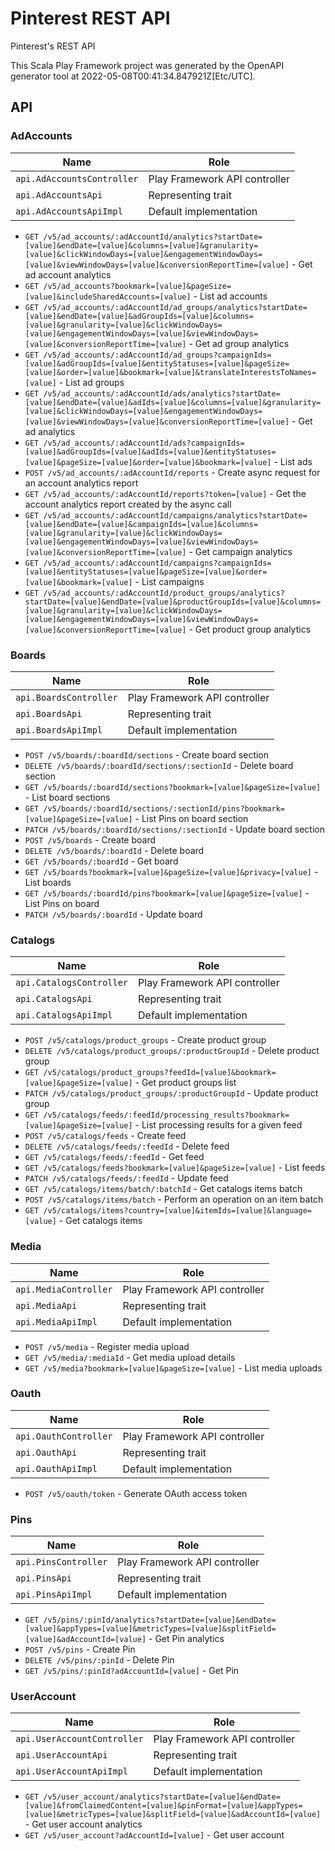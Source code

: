 # Pinterest REST API

Pinterest's REST API

This Scala Play Framework project was generated by the OpenAPI generator tool at 2022-05-08T00:41:34.847921Z[Etc/UTC].

## API

### AdAccounts

|Name|Role|
|----|----|
|`api.AdAccountsController`|Play Framework API controller|
|`api.AdAccountsApi`|Representing trait|
|`api.AdAccountsApiImpl`|Default implementation|

* `GET /v5/ad_accounts/:adAccountId/analytics?startDate=[value]&endDate=[value]&columns=[value]&granularity=[value]&clickWindowDays=[value]&engagementWindowDays=[value]&viewWindowDays=[value]&conversionReportTime=[value]` - Get ad account analytics
* `GET /v5/ad_accounts?bookmark=[value]&pageSize=[value]&includeSharedAccounts=[value]` - List ad accounts
* `GET /v5/ad_accounts/:adAccountId/ad_groups/analytics?startDate=[value]&endDate=[value]&adGroupIds=[value]&columns=[value]&granularity=[value]&clickWindowDays=[value]&engagementWindowDays=[value]&viewWindowDays=[value]&conversionReportTime=[value]` - Get ad group analytics
* `GET /v5/ad_accounts/:adAccountId/ad_groups?campaignIds=[value]&adGroupIds=[value]&entityStatuses=[value]&pageSize=[value]&order=[value]&bookmark=[value]&translateInterestsToNames=[value]` - List ad groups
* `GET /v5/ad_accounts/:adAccountId/ads/analytics?startDate=[value]&endDate=[value]&adIds=[value]&columns=[value]&granularity=[value]&clickWindowDays=[value]&engagementWindowDays=[value]&viewWindowDays=[value]&conversionReportTime=[value]` - Get ad analytics
* `GET /v5/ad_accounts/:adAccountId/ads?campaignIds=[value]&adGroupIds=[value]&adIds=[value]&entityStatuses=[value]&pageSize=[value]&order=[value]&bookmark=[value]` - List ads
* `POST /v5/ad_accounts/:adAccountId/reports` - Create async request for an account analytics report
* `GET /v5/ad_accounts/:adAccountId/reports?token=[value]` - Get the account analytics report created by the async call
* `GET /v5/ad_accounts/:adAccountId/campaigns/analytics?startDate=[value]&endDate=[value]&campaignIds=[value]&columns=[value]&granularity=[value]&clickWindowDays=[value]&engagementWindowDays=[value]&viewWindowDays=[value]&conversionReportTime=[value]` - Get campaign analytics
* `GET /v5/ad_accounts/:adAccountId/campaigns?campaignIds=[value]&entityStatuses=[value]&pageSize=[value]&order=[value]&bookmark=[value]` - List campaigns
* `GET /v5/ad_accounts/:adAccountId/product_groups/analytics?startDate=[value]&endDate=[value]&productGroupIds=[value]&columns=[value]&granularity=[value]&clickWindowDays=[value]&engagementWindowDays=[value]&viewWindowDays=[value]&conversionReportTime=[value]` - Get product group analytics

### Boards

|Name|Role|
|----|----|
|`api.BoardsController`|Play Framework API controller|
|`api.BoardsApi`|Representing trait|
|`api.BoardsApiImpl`|Default implementation|

* `POST /v5/boards/:boardId/sections` - Create board section
* `DELETE /v5/boards/:boardId/sections/:sectionId` - Delete board section
* `GET /v5/boards/:boardId/sections?bookmark=[value]&pageSize=[value]` - List board sections
* `GET /v5/boards/:boardId/sections/:sectionId/pins?bookmark=[value]&pageSize=[value]` - List Pins on board section
* `PATCH /v5/boards/:boardId/sections/:sectionId` - Update board section
* `POST /v5/boards` - Create board
* `DELETE /v5/boards/:boardId` - Delete board
* `GET /v5/boards/:boardId` - Get board
* `GET /v5/boards?bookmark=[value]&pageSize=[value]&privacy=[value]` - List boards
* `GET /v5/boards/:boardId/pins?bookmark=[value]&pageSize=[value]` - List Pins on board
* `PATCH /v5/boards/:boardId` - Update board

### Catalogs

|Name|Role|
|----|----|
|`api.CatalogsController`|Play Framework API controller|
|`api.CatalogsApi`|Representing trait|
|`api.CatalogsApiImpl`|Default implementation|

* `POST /v5/catalogs/product_groups` - Create product group
* `DELETE /v5/catalogs/product_groups/:productGroupId` - Delete product group
* `GET /v5/catalogs/product_groups?feedId=[value]&bookmark=[value]&pageSize=[value]` - Get product groups list
* `PATCH /v5/catalogs/product_groups/:productGroupId` - Update product group
* `GET /v5/catalogs/feeds/:feedId/processing_results?bookmark=[value]&pageSize=[value]` - List processing results for a given feed
* `POST /v5/catalogs/feeds` - Create feed
* `DELETE /v5/catalogs/feeds/:feedId` - Delete feed
* `GET /v5/catalogs/feeds/:feedId` - Get feed
* `GET /v5/catalogs/feeds?bookmark=[value]&pageSize=[value]` - List feeds
* `PATCH /v5/catalogs/feeds/:feedId` - Update feed
* `GET /v5/catalogs/items/batch/:batchId` - Get catalogs items batch
* `POST /v5/catalogs/items/batch` - Perform an operation on an item batch
* `GET /v5/catalogs/items?country=[value]&itemIds=[value]&language=[value]` - Get catalogs items

### Media

|Name|Role|
|----|----|
|`api.MediaController`|Play Framework API controller|
|`api.MediaApi`|Representing trait|
|`api.MediaApiImpl`|Default implementation|

* `POST /v5/media` - Register media upload
* `GET /v5/media/:mediaId` - Get media upload details
* `GET /v5/media?bookmark=[value]&pageSize=[value]` - List media uploads

### Oauth

|Name|Role|
|----|----|
|`api.OauthController`|Play Framework API controller|
|`api.OauthApi`|Representing trait|
|`api.OauthApiImpl`|Default implementation|

* `POST /v5/oauth/token` - Generate OAuth access token

### Pins

|Name|Role|
|----|----|
|`api.PinsController`|Play Framework API controller|
|`api.PinsApi`|Representing trait|
|`api.PinsApiImpl`|Default implementation|

* `GET /v5/pins/:pinId/analytics?startDate=[value]&endDate=[value]&appTypes=[value]&metricTypes=[value]&splitField=[value]&adAccountId=[value]` - Get Pin analytics
* `POST /v5/pins` - Create Pin
* `DELETE /v5/pins/:pinId` - Delete Pin
* `GET /v5/pins/:pinId?adAccountId=[value]` - Get Pin

### UserAccount

|Name|Role|
|----|----|
|`api.UserAccountController`|Play Framework API controller|
|`api.UserAccountApi`|Representing trait|
|`api.UserAccountApiImpl`|Default implementation|

* `GET /v5/user_account/analytics?startDate=[value]&endDate=[value]&fromClaimedContent=[value]&pinFormat=[value]&appTypes=[value]&metricTypes=[value]&splitField=[value]&adAccountId=[value]` - Get user account analytics
* `GET /v5/user_account?adAccountId=[value]` - Get user account

